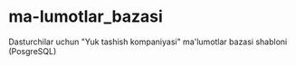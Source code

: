 # ma-lumotlar_bazasi
Dasturchilar uchun "Yuk tashish kompaniyasi" ma'lumotlar bazasi shabloni (PosgreSQL)
